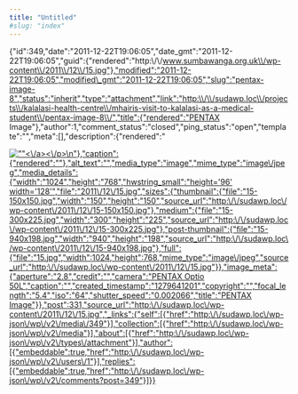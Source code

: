 ```yaml
---
title: "Untitled"
#slug: "index"
---
```


{"id":349,"date":"2011-12-22T19:06:05","date\_gmt":"2011-12-22T19:06:05","guid":{"rendered":"http:\\/\\/www.sumbawanga.org.uk\\/wp-content\\/2011\\/12\\/15.jpg"},"modified":"2011-12-22T19:06:05","modified\_gmt":"2011-12-22T19:06:05","slug":"pentax-image-8","status":"inherit","type":"attachment","link":"http:\\/\\/sudawp.loc\\/projects\\/kalalasi-health-centre\\/mhairis-visit-to-kalalasi-as-a-medical-student\\/pentax-image-8\\/","title":{"rendered":"PENTAX Image"},"author":1,"comment\_status":"closed","ping\_status":"open","template":"","meta":\[\],"description":{"rendered":"

[![\"\"](\"http:\/\/sudawp.loc\/wp-content\/2011\/12\/15-300x225.jpg\")<\\/a><\\/p>\\n"},"caption":{"rendered":""},"alt\_text":"","media\_type":"image","mime\_type":"image\\/jpeg","media\_details":{"width":"1024","height":"768","hwstring\_small":"height='96' width='128'","file":"2011\\/12\\/15.jpg","sizes":{"thumbnail":{"file":"15-150x150.jpg","width":"150","height":"150","source\_url":"http:\\/\\/sudawp.loc\\/wp-content\\/2011\\/12\\/15-150x150.jpg"},"medium":{"file":"15-300x225.jpg","width":"300","height":"225","source\_url":"http:\\/\\/sudawp.loc\\/wp-content\\/2011\\/12\\/15-300x225.jpg"},"post-thumbnail":{"file":"15-940x198.jpg","width":"940","height":"198","source\_url":"http:\\/\\/sudawp.loc\\/wp-content\\/2011\\/12\\/15-940x198.jpg"},"full":{"file":"15.jpg","width":1024,"height":768,"mime\_type":"image\\/jpeg","source\_url":"http:\\/\\/sudawp.loc\\/wp-content\\/2011\\/12\\/15.jpg"}},"image\_meta":{"aperture":"2.8","credit":"","camera":"PENTAX Optio 50L","caption":"","created\_timestamp":"1279641201","copyright":"","focal\_length":"5.4","iso":"64","shutter\_speed":"0.002066","title":"PENTAX Image"}},"post":331,"source\_url":"http:\\/\\/sudawp.loc\\/wp-content\\/2011\\/12\\/15.jpg","\_links":{"self":\[{"href":"http:\\/\\/sudawp.loc\\/wp-json\\/wp\\/v2\\/media\\/349"}\],"collection":\[{"href":"http:\\/\\/sudawp.loc\\/wp-json\\/wp\\/v2\\/media"}\],"about":\[{"href":"http:\\/\\/sudawp.loc\\/wp-json\\/wp\\/v2\\/types\\/attachment"}\],"author":\[{"embeddable":true,"href":"http:\\/\\/sudawp.loc\\/wp-json\\/wp\\/v2\\/users\\/1"}\],"replies":\[{"embeddable":true,"href":"http:\\/\\/sudawp.loc\\/wp-json\\/wp\\/v2\\/comments?post=349"}\]}}](http:\/\/sudawp.loc\/wp-content\/2011\/12\/15.jpg)